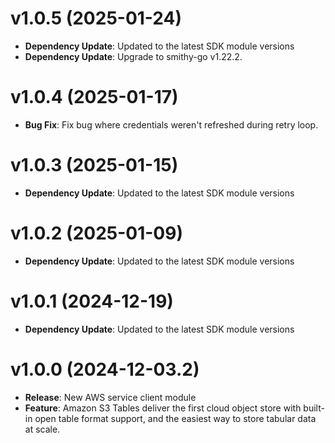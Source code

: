 # v1.0.5 (2025-01-24)

* **Dependency Update**: Updated to the latest SDK module versions
* **Dependency Update**: Upgrade to smithy-go v1.22.2.

# v1.0.4 (2025-01-17)

* **Bug Fix**: Fix bug where credentials weren't refreshed during retry loop.

# v1.0.3 (2025-01-15)

* **Dependency Update**: Updated to the latest SDK module versions

# v1.0.2 (2025-01-09)

* **Dependency Update**: Updated to the latest SDK module versions

# v1.0.1 (2024-12-19)

* **Dependency Update**: Updated to the latest SDK module versions

# v1.0.0 (2024-12-03.2)

* **Release**: New AWS service client module
* **Feature**: Amazon S3 Tables deliver the first cloud object store with built-in open table format support, and the easiest way to store tabular data at scale.

